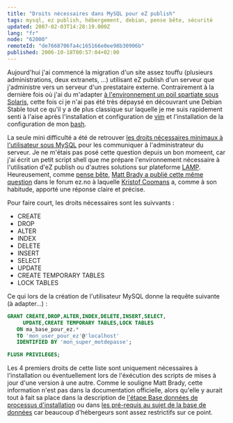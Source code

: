 ```yaml
---
title: "Droits nécessaires dans MySQL pour eZ publish"
tags: mysql, ez publish, hébergement, debian, pense bête, sécurité
updated: 2007-02-03T14:28:19.000Z
lang: "fr"
node: "62000"
remoteId: "de7668706fa4c165166e0ee98b30906b"
published: 2006-10-18T00:57:04+02:00
---
```

 
Aujourd'hui j'ai commencé la migration d'un site assez touffu (plusieurs administrations, deux extranets, ...) utilisant eZ publish d'un serveur que j'administre vers un serveur d'un prestataire externe. Contrairement à la dernière fois où j'ai du m'adapter [à l'environnement un poil spartiate sous Solaris](/post/solaris-et-les-outils-gnu), cette fois ci je n'ai pas été très dépaysé en découvrant une Debian Stable tout ce qu'il y a de plus classique sur laquelle je me suis rapidement senti à l'aise après l'installation et configuration de [vim](http://pwet.fr/man/linux/commandes/vim) et l'installation de la configuration de mon [bash](http://pwet.fr/man/linux/commandes/bash).

 
La seule mini difficulté a été de retrouver [les droits nécessaires minimaux à l'utilisateur sous MySQL](http://dev.mysql.com/doc/refman/5.0/fr/privileges-provided.html) pour les communiquer à l'administrateur du serveur. Je ne m'étais pas posé cette question depuis un bon momeent, car j'ai écrit un petit script shell que me prépare l'environnement nécessaire à l'utilisation d'eZ publish ou d'autres solutions sur plateforme [LAMP](http://fr.wikipedia.org/wiki/LAMP). Heureusement, comme [pense bête](), [Matt Brady a publié cette même question](http://ez.no/community/forum/install_configuration/mysql_database_privileges) dans le forum ez.no à laquelle [Kristof Coomans](http://blog.coomanskristof.be/) a, comme à son habitude, apporté une réponse claire et précise.

 
Pour faire court, les droits nécessaires sont les suivvants :

 * CREATE
 * DROP
 * ALTER
 * INDEX
 * DELETE
 * INSERT
 * SELECT
 * UPDATE
 * CREATE TEMPORARY TABLES
 * LOCK TABLES
 
Ce qui lors de la création de l'utilisateur MySQL donne la requête suivante (à adapter...) :

 ``` sql
GRANT CREATE,DROP,ALTER,INDEX,DELETE,INSERT,SELECT,
      UPDATE,CREATE TEMPORARY TABLES,LOCK TABLES
    ON ma_base_pour_ez.*
    TO 'mon_user_pour_ez'@'localhost'
    IDENTIFIED BY 'mon_super_motdepasse';

FLUSH PRIVILEGES;
```

 
Les 4 premiers droits de cette liste sont uniquement nécessaires à l'installation ou éventuellement lors de l'éxécution des scripts de mises à jour d'une version à une autre. Comme le souligne Matt Brady, cette information n'est pas dans la documentation officielle, alors qu'elle y aurait tout à fait sa place dans la description de [l'étape Base données de processus d'installation](http://ez.no/doc/ez_publish/technical_manual/3_8/installation/the_setup_wizard#eztoc23395_5) ou dans [les pré-requis au sujet de la base de données](http://ez.no/doc/ez_publish/technical_manual/3_8/installation/normal_installation/requirements_for_doing_a_normal_installation#eztoc23485_3) car beaucoup d'hébergeurs sont assez restrictifs sur ce point.

